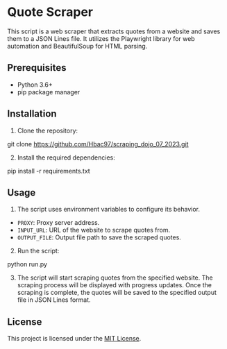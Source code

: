# Quote Scraper

This script is a web scraper that extracts quotes from a website and saves them to a JSON Lines file. It utilizes the Playwright library for web automation and BeautifulSoup for HTML parsing.

## Prerequisites

- Python 3.6+
- pip package manager

## Installation

1. Clone the repository:

git clone https://github.com/Hbac97/scraping_dojo_07_2023.git

2. Install the required dependencies:

pip install -r requirements.txt

## Usage

1. The script uses environment variables to configure its behavior.

- `PROXY`: Proxy server address.
- `INPUT_URL`: URL of the website to scrape quotes from.
- `OUTPUT_FILE`: Output file path to save the scraped quotes.

2. Run the script:

python run.py

3. The script will start scraping quotes from the specified website. The scraping process will be displayed with progress updates. Once the scraping is complete, the quotes will be saved to the specified output file in JSON Lines format.

## License

This project is licensed under the [MIT License](LICENSE).
